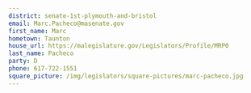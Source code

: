 ```yaml
---
district: senate-1st-plymouth-and-bristol
email: Marc.Pacheco@masenate.gov
first_name: Marc
hometown: Taunton
house_url: https://malegislature.gov/Legislators/Profile/MRP0
last_name: Pacheco
party: D
phone: 617-722-1551
square_picture: /img/legislators/square-pictures/marc-pacheco.jpg
---
```

